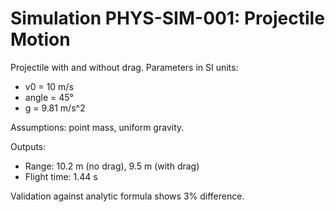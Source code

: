 # Simulation PHYS-SIM-001: Projectile Motion

Projectile with and without drag. Parameters in SI units:
- v0 = 10 m/s
- angle = 45°
- g = 9.81 m/s^2

Assumptions: point mass, uniform gravity.

Outputs:
- Range: 10.2 m (no drag), 9.5 m (with drag)
- Flight time: 1.44 s

Validation against analytic formula shows 3% difference.
